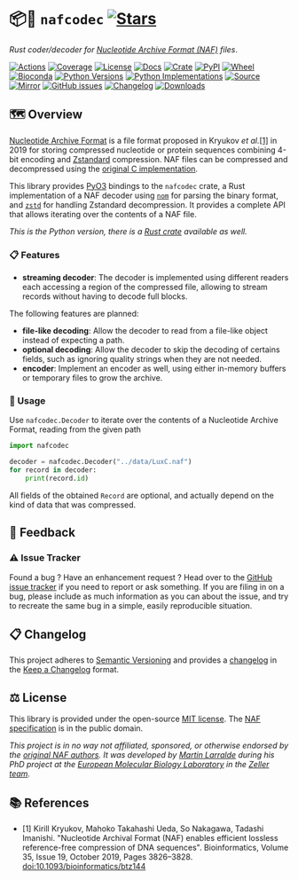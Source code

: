 # 📦🧬 `nafcodec` [![Stars](https://img.shields.io/github/stars/althonos/nafcodec.svg?style=social&maxAge=3600&label=Star)](https://github.com/althonos/nafcodec/stargazers)

*Rust coder/decoder for [Nucleotide Archive Format (NAF)](https://github.com/KirillKryukov/naf) files*.

[![Actions](https://img.shields.io/github/actions/workflow/status/althonos/nafcodec/python.yml?branch=main&logo=github&style=flat-square&maxAge=300)](https://github.com/althonos/nafcodec/actions)
[![Coverage](https://img.shields.io/codecov/c/gh/althonos/nafcodec?logo=codecov&style=flat-square&maxAge=3600)](https://codecov.io/gh/althonos/nafcodec/)
[![License](https://img.shields.io/badge/license-MIT-blue.svg?style=flat-square&maxAge=2678400)](https://choosealicense.com/licenses/mit/)
[![Docs](https://img.shields.io/readthedocs/nafcodec/latest?style=flat-square&maxAge=600)](https://nafcodec.readthedocs.io)
[![Crate](https://img.shields.io/crates/v/nafcodec-py.svg?maxAge=600&style=flat-square)](https://crates.io/crates/nafcodec-py)
[![PyPI](https://img.shields.io/pypi/v/nafcodec.svg?style=flat-square&maxAge=600)](https://pypi.org/project/nafcodec)
[![Wheel](https://img.shields.io/pypi/wheel/nafcodec.svg?style=flat-square&maxAge=2678400)](https://pypi.org/project/nafcodec/#files)
[![Bioconda](https://img.shields.io/conda/vn/bioconda/nafcodec?style=flat-square&maxAge=3600)](https://anaconda.org/bioconda/nafcodec)
[![Python Versions](https://img.shields.io/pypi/pyversions/nafcodec.svg?style=flat-square&maxAge=600)](https://pypi.org/project/nafcodec/#files)
[![Python Implementations](https://img.shields.io/pypi/implementation/nafcodec.svg?style=flat-square&maxAge=600)](https://pypi.org/project/nafcodec/#files)
[![Source](https://img.shields.io/badge/source-GitHub-303030.svg?maxAge=2678400&style=flat-square)](https://github.com/althonos/nafcodec/tree/main/nafcodec-py)
[![Mirror](https://img.shields.io/badge/mirror-EMBL-009f4d?style=flat-square&maxAge=2678400)](https://git.embl.de/larralde/nafcodec/)
[![GitHub issues](https://img.shields.io/github/issues/althonos/nafcodec.svg?style=flat-square&maxAge=600)](https://github.com/althonos/nafcodec/issues)
[![Changelog](https://img.shields.io/badge/keep%20a-changelog-8A0707.svg?maxAge=2678400&style=flat-square)](https://github.com/althonos/nafcodec/blob/master/CHANGELOG.md)
[![Downloads](https://img.shields.io/pypi/dm/nafcodec?style=flat-square&color=303f9f&maxAge=86400&label=downloads)](https://pepy.tech/project/nafcodec)


## 🗺️ Overview

[Nucleotide Archive Format](https://github.com/KirillKryukov/naf) is a file
format proposed in Kryukov *et al.*[\[1\]](#ref1) in 2019 for storing
compressed nucleotide or protein sequences combining 4-bit encoding and
[Zstandard](https://github.com/facebook/zstd) compression. NAF files can
be compressed and decompressed using the
[original C implementation](https://kirill-kryukov.com/study/naf).

This library provides [PyO3](https://pyo3.rs) bindings to the `nafcodec` crate,
a Rust implementation of a NAF decoder using [`nom`](https://crates.io/crates/nom) 
for parsing the binary format, and [`zstd`](https://crates.io/crates/zstd) for 
handling Zstandard decompression. It provides a complete API that allows 
iterating over the contents of a NAF file.

*This is the Python version, there is a [Rust crate](https://crates.io/crate/nafcodec) available as well.*

### 📋 Features

- **streaming decoder**: The decoder is implemented using different readers
  each accessing a region of the compressed file, allowing to stream records
  without having to decode full blocks.

The following features are planned:

- **file-like decoding**: Allow the decoder to read from a file-like object
  instead of expecting a path.
- **optional decoding**: Allow the decoder to skip the decoding of certains
  fields, such as ignoring quality strings when they are not needed.
- **encoder**: Implement an encoder as well, using either in-memory buffers
  or temporary files to grow the archive.

### 🔌 Usage

Use `nafcodec.Decoder` to iterate over the contents of a Nucleotide Archive Format,
reading from the given path

```python
import nafcodec

decoder = nafcodec.Decoder("../data/LuxC.naf")
for record in decoder:
    print(record.id)
```

All fields of the obtained `Record` are optional, and actually depend on the
kind of data that was compressed. 

<!-- ## 🔍 See Also -->

## 💭 Feedback

### ⚠️ Issue Tracker

Found a bug ? Have an enhancement request ? Head over to the [GitHub issue
tracker](https://github.com/althonos/nafcodec/issues) if you need to report
or ask something. If you are filing in on a bug, please include as much
information as you can about the issue, and try to recreate the same bug
in a simple, easily reproducible situation.

<!-- ### 🏗️ Contributing

Contributions are more than welcome! See [`CONTRIBUTING.md`](https://github.com/althonos/nafcodec/blob/master/CONTRIBUTING.md) for more details. -->


## 📋 Changelog

This project adheres to [Semantic Versioning](http://semver.org/spec/v2.0.0.html)
and provides a [changelog](https://github.com/althonos/nafcodec/blob/master/CHANGELOG.md)
in the [Keep a Changelog](http://keepachangelog.com/en/1.0.0/) format.

## ⚖️ License

This library is provided under the open-source
[MIT license](https://choosealicense.com/licenses/mit/). The
[NAF specification](https://github.com/KirillKryukov/naf/blob/master/NAFv2.pdf)
is in the public domain.

*This project is in no way not affiliated, sponsored, or otherwise endorsed
by the [original NAF authors](https://github.com/KirillKryukov). It was
developed by [Martin Larralde](https://github.com/althonos/) during his PhD
project at the [European Molecular Biology Laboratory](https://www.embl.de/)
in the [Zeller team](https://github.com/zellerlab).*

## 📚 References

- <a id="ref1">\[1\]</a> Kirill Kryukov, Mahoko Takahashi Ueda, So Nakagawa, Tadashi Imanishi. "Nucleotide Archival Format (NAF) enables efficient lossless reference-free compression of DNA sequences". Bioinformatics, Volume 35, Issue 19, October 2019, Pages 3826–3828. [doi:10.1093/bioinformatics/btz144](https://doi.org/10.1093/bioinformatics/btz144)
